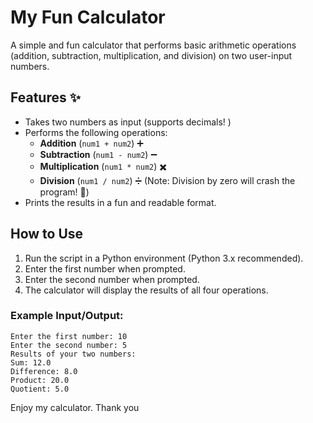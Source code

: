 # My Fun Calculator 

A simple and fun calculator that performs basic arithmetic operations (addition, subtraction, multiplication, and division) on two user-input numbers. 

## Features ✨
- Takes two numbers as input (supports decimals! )
- Performs the following operations:
  - **Addition** (`num1 + num2`) ➕
  - **Subtraction** (`num1 - num2`) ➖
  - **Multiplication** (`num1 * num2`) ✖️
  - **Division** (`num1 / num2`) ➗ (Note: Division by zero will crash the program! 🚫)
- Prints the results in a fun and readable format. 

## How to Use 
1. Run the script in a Python environment (Python 3.x recommended).
2. Enter the first number when prompted.
3. Enter the second number when prompted.
4. The calculator will display the results of all four operations.

### Example Input/Output:
```
Enter the first number: 10
Enter the second number: 5
Results of your two numbers:
Sum: 12.0
Difference: 8.0
Product: 20.0
Quotient: 5.0
```



Enjoy my calculator. Thank you
